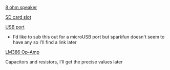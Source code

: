 [8 ohm speaker](https://www.sparkfun.com/products/15350)

[SD card slot](https://www.sparkfun.com/products/12769)

[USB port](https://www.sparkfun.com/products/587)
- I'd like to sub this out for a microUSB port but sparkfun doesn't seem to have any so I'll find a link later

[LM386 Op-Amp](https://www.digikey.com/product-detail/en/texas-instruments/LM386N-4-NOPB/296-43960-5-ND/148192)

Capacitors and resistors, I'll get the precise values later
